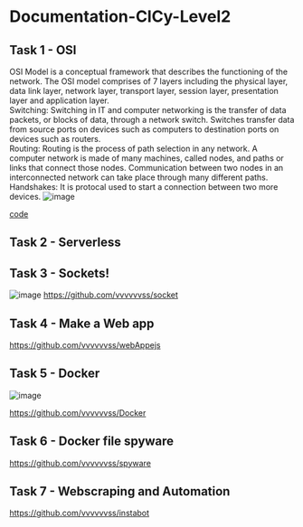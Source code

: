 # Documentation-ClCy-Level2
## Task 1 - OSI
OSI Model is a conceptual framework that describes the functioning of the network. 
The OSI model comprises of 7 layers including the physical layer, data link layer, network layer, transport layer, session layer, presentation layer and application layer.  
Switching: Switching in IT and computer networking is the transfer of data packets, or blocks of data, through a network switch. Switches transfer data from source ports on devices such as computers to destination ports on devices such as routers.  
Routing: Routing is the process of path selection in any network. A computer network is made of many machines, called nodes, and paths or links that connect those nodes. Communication between two nodes in an interconnected network can take place through many different paths.  
Handshakes: It is protocal used to start a connection between two more devices.
![image](https://github.com/user-attachments/assets/e0f16e70-4ebd-48ef-9ad7-ad0715eafc39)

[code](https://github.com/vvvvvvss/OSI)

## Task 2 - Serverless

## Task 3 - Sockets!
![image](https://github.com/user-attachments/assets/bae21e44-6e66-4277-9b9f-449bd5d84ead)
https://github.com/vvvvvvss/socket

## Task 4 - Make a Web app
https://github.com/vvvvvvss/webAppejs

## Task 5 - Docker
![image](https://github.com/user-attachments/assets/e278df72-2907-460c-b226-ae1e3bd7ab83)

https://github.com/vvvvvvss/Docker

## Task 6 - Docker file spyware
https://github.com/vvvvvvss/spyware

## Task 7 - Webscraping and Automation
https://github.com/vvvvvvss/instabot

